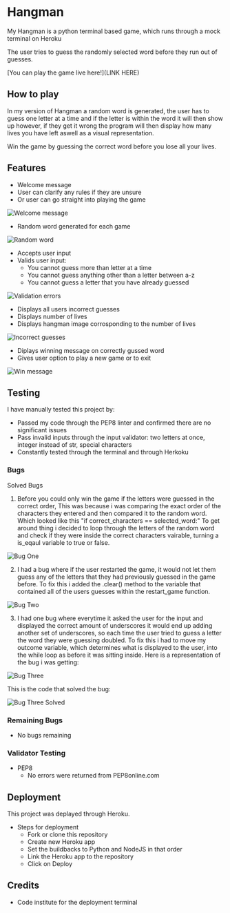# Hangman
My Hangman is a python terminal based game, which runs through a mock terminal on Heroku 

The user tries to guess the randomly selected word before they run out of guesses.

[You can play the game live here!](LINK HERE)


## How to play

In my version of Hangman a random word is generated, the user has to guess one letter at a time
and if the letter is within the word it will then show up however, if they get it wrong
the program will then display how many lives you have left aswell as a visual representation.

Win the game by guessing the correct word before you lose all your lives.


## Features

- Welcome message
- User can clarify any rules if they are unsure
- Or user can go straight into playing the game

![Welcome message](./images/welcome_message.png)

- Random word generated for each game

![Random word](./images/random_word.png)

- Accepts user input
- Valids user input:
  - You cannot guess more than letter at a time
  - You cannot guess anything other than a letter between a-z
  - You cannot guess a letter that you have already guessed

![Validation errors](./images/validation_errors.png)

- Displays all users incorrect guesses
- Displays number of lives
- Displays hangman image corrosponding to the number of lives

![Incorrect guesses](./images/incorrect_guesses.png)

- Diplays winning message on correctly gussed word
- Gives user option to play a new game or to exit

![Win message](./images/win_message.png)


## Testing


I have manually tested this project by:
- Passed my code through the PEP8 linter and confirmed there are no significant issues
- Pass invalid inputs through the input validator: two letters at once, integer instead of str, special characters
- Constantly tested through the terminal and through Herkoku

### Bugs

Solved Bugs
1. Before you could only win the game if the letters were guessed in the correct order, This was because i was comparing the exact order of the characters they entered and then compared it to the random word. Which looked like this "if correct_characters == selected_word:"
To get around thing i decided to loop through the letters of the random word and check if they were inside the correct characters vairable, turning a is_eqaul variable to true or false.

![Bug One](./images/Bug1.png)

2. I had a bug where if the user restarted the game, it would not let them guess any of the letters that they had previously guessed in the game before. To fix this i added the .clear() method to the variable that contained all of the users guesses within the restart_game function.

![Bug Two](./images/Bug2.png)


3. I had one bug where everytime it asked the user for the input and displayed the correct amount of underscores it would end up adding another set of underscores, so each time the user tried to guess a letter the word they were guessing doubled. To fix this i had to move my outcome variable, which determines what is displayed to the user, into the while loop as before it was sitting inside.
Here is a representation of the bug i was getting:


![Bug Three](./images/Bug3.png)

This is the code that solved the bug:

![Bug Three Solved](./images/solved_bug_three.png)


### Remaining Bugs
- No bugs remaining

### Validator Testing
- PEP8
  - No errors were returned from PEP8online.com

## Deployment
This project was deplayed through Heroku.
- Steps for deployment
  - Fork or clone this repository
  - Create new Heroku app
  - Set the buildbacks to Python and NodeJS in that order
  - Link the Heroku app to the repository
  - Click on Deploy

## Credits
- Code institute for the deployment terminal
